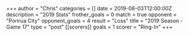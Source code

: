 +++
author = "Chris"
categories = []
date = 2019-08-03T12:00:00Z
description = "2019 Stats"
frother_goals = 0
match = true
opponent = "Porirua City"
opponent_goals = 4
result = "Loss"
title = "2019 Season - Game 17"
type = "post"
[[scorers]]
goals = 1
scorer = "Ring-In"
+++